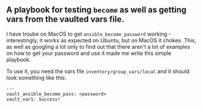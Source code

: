 ## A playbook for testing ```become``` as well as getting vars from the vaulted vars file.

I have troube on MacOS to get ```ansible_become_password``` working - interestingly, it works as expected on Ubuntu, but on MacOS it chokes. This, as well as googling a lot only to find out that there aren't a lot of examples on how to get your password and use it made me write this simple playbook. 

To use it, you need the vars file ```inventory/group_vars/local``` and it should look something like this:
```
---
vault_ansible_become_pass: <password>
vault_var1: Success!
```

